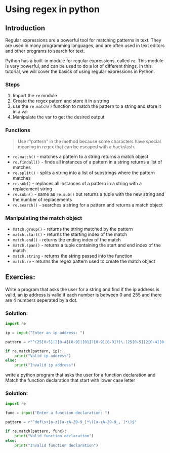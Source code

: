 # Using regex in python
## Introduction
Regular expressions are a powerful tool for matching patterns in text. They are used in many programming languages, and are often used in text editors and other programs to search for text.

Python has a built-in module for regular expressions, called `re`. This module is very powerful, and can be used to do a lot of different things. In this tutorial, we will cover the basics of using regular expressions in Python.

### Steps
1. Import the `re` module
2. Create the regex patern and store it in a string
3. use the `re.match()` function to match the pattern to a string and store it in a var
4. Manipulate the var to get the desired output

### Functions
> Use r"pattern" in the method because some characters have special meaning in regex that can be escaped with a backslash.

- `re.match()` - matches a pattern to a string returns a match object
- `re.findall()` - finds all instances of a pattern in a string returns a list of matches
- `re.split()` - splits a string into a list of substrings where the pattern matches
- `re.sub()` - replaces all instances of a pattern in a string with a replacement string
- `re.subn()` - same as `re.sub()` but returns a tuple with the new string and the number of replacements
- `re.search()` - searches a string for a pattern and returns a match object
### Manipulating the match object
- `match.group()` - returns the string matched by the pattern
- `match.start()` - returns the starting index of the match
- `match.end()` - returns the ending index of the match
- `match.span()` - returns a tuple containing the start and end index of the match
- `match.string` - returns the string passed into the function
- `match.re` - returns the regex pattern used to create the match object

## Exercies:
Write a program that asks the user for a string and find if the ip address is valid, an ip address is valid if each number is between 0 and 255 and there are 4 numbers seperated by a dot.

### Solution:
```python
import re

ip = input("Enter an ip address: ")

pattern = r"^(25[0-5]|2[0-4][0-9]|[01]?[0-9][0-9]?)\.(25[0-5]|2[0-4][0-9]|[01]?[0-9][0-9]?)\.(25[0-5]|2[0-4][0-9]|[01]?[0-9][0-9]?)\.(25[0-5]|2[0-4][0-9]|[01]?[0-9][0-9]?)$"

if re.match(pattern, ip):
    print("Valid ip address")
else:
    print("Invalid ip address")
```
write a python program that asks the user for a function declaration and Match the function declaration that start with lower case letter

### Solution:
```python
import re

func = input("Enter a function declaration: ")

pattern = r"^def\s+[a-z][a-zA-Z0-9_]*\([a-zA-Z0-9_, ]*\)$"

if re.match(pattern, func):
    print("Valid function declaration")
else:
    print("Invalid function declaration")
```